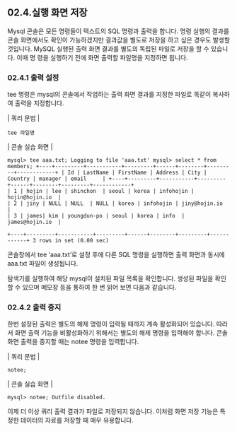 
## 02.4.실행 화면 저장 
Mysql 콘솔은 모든 명령들이 텍스트의 SQL 명령과 출력을 합니다. 명령 실행의 결과를 콘솔 화면에서도 확인이 가능하겠지만 결과값을 별도로 저장을 하고 싶은 경우도 발생할 것입니다. 
MySQL 실행된 출력 화면 결과를 별도의 독립된 파일로 저장을 할 수 있습니다. 이때 명 령을 실행하기 전에 화면 출력할 파일명을 지정하면 됩니다. 

### 02.4.1 출력 설정 
tee 명령은 mysql의 콘솔에서 작업하는 출력 화면 결과를 지정한 파일로 똑같이 복사하 여 출력을 지정합니다. 

| 쿼리 문법 | 
```
tee 파일명 
```

| 콘솔 실습 화면 | 
```
mysql> tee aaa.txt; Logging to file 'aaa.txt' mysql> select * from members; +----+---------+-----------+---------+------+--------+---------+------------+ | Id | LastName | FirstName | Address | City | Country | manager | email     | +----+---------+-----------+---------+------+--------+---------+------------+ 
| 1 | hojin | lee | shinchon  | seoul | korea | infohojin | hojin@hojin.io  |  
| 2 | jiny | NULL | NULL  | NULL | korea | infohojin | jiny@hojin.io  |  
| 3 | james| kim | youngdun-po | seoul | korea | info  | james@hojin.io  |  

+----+---------+-----------+---------+------+--------+---------+------------+ 3 rows in set (0.00 sec) 
```

콘솔창에서 tee ‘aaa.txt’로 설정 후에 다른 SQL 명령을 실행하면 출력 화면과 동시에 aaa.txt 파일이 생성됩니다. 

탐색기를 실행하여 해당 mysql이 설치된 파일 목록을 확인합니다. 생성된 파일을 확인할 수 있으며 메모장 등을 통하여 한 번 읽어 보면 다음과 같습니다. 


### 02.4.2 출력 중지 
한번 설정된 출력은 별도의 해제 명령이 입력될 때까지 계속 활성화되어 있습니다. 따라 서 화면 출력 기능을 비활성화하기 위해서는 별도의 해제 명령을 입력해야 합니다. 콘솔 화면 출력을 중지할 때는 notee 명령을 입력합니다. 

| 쿼리 문법 | 
```
notee; 
```

| 콘솔 실습 화면 | 
```
mysql> notee; Outfile disabled. 
```

이제 더 이상 쿼리 출력 결과가 파일로 저장되지 않습니다. 
이처럼 화면 저장 기능은 특정한 데이터의 자료를 저장할 때 매우 유용합니다. 

